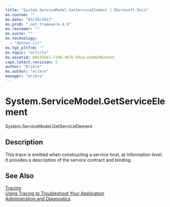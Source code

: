 ```yaml
---
title: "System.ServiceModel.GetServiceElement | Microsoft Docs"
ms.custom: ""
ms.date: "03/30/2017"
ms.prod: ".net-framework-4.6"
ms.reviewer: ""
ms.suite: ""
ms.technology: 
  - "dotnet-clr"
ms.tgt_pltfrm: ""
ms.topic: "article"
ms.assetid: 80535b67-f196-467b-93aa-ea9de902a2e5
caps.latest.revision: 5
author: "Erikre"
ms.author: "erikre"
manager: "erikre"
---
```

# System.ServiceModel.GetServiceElement
System.ServiceModel.GetServiceElement  
  
## Description  
 This trace is emitted when constructing a service host, at Information level. It provides a description of the service contract and binding.  
  
## See Also  
 [Tracing](../../../../../docs/framework/wcf/diagnostics/tracing/tracing.md)   
 [Using Tracing to Troubleshoot Your Application](../../../../../docs/framework/wcf/diagnostics/tracing/using-tracing-to-troubleshoot-your-application.md)   
 [Administration and Diagnostics](../../../../../docs/framework/wcf/diagnostics/administration-and-diagnostics.md)